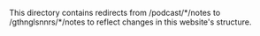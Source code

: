 This directory contains redirects from /podcast/\*/notes to
/gthnglsnnrs/\*/notes to reflect changes in this website's structure.
